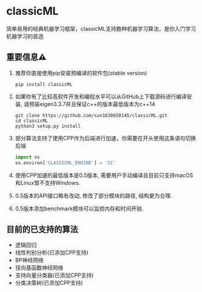 # classicML

简单易用的经典机器学习框架，classicML支持数种机器学习算法，是你入门学习机器学习的首选

## 重要信息⚠️

1. 推荐你直接使用pip安装预编译的软件包(stable version)

   ```shell
   pip install classicML
   ```

2. 如果你有了比较高软件开发和编程水平可以从GitHub上下载源码进行编译安装, 请预装eigen3.3.7并且保证c++的版本最低版本为c++14

   ```
   git clone https://github.com/sun1638650145/classicML.git
   cd classicML
   python3 setup.py install
   ```

3. 部分算法支持了使用CPP作为后端进行加速，你需要在开头使用这条语句切换后端

   ```python
   import os
   os.environ['CLASSICML_ENGINE'] = 'CC'
   ```
   
4. 使用CPP加速的最低版本是0.5版本, 需要用户手动编译且目前只支持macOS和Linux暂不支持Windows.

5. 0.5版本的API接口略有改动, 修改了部分模块的路径, 结构更为合理.

6. 0.5版本添加benchmark模块可以监控内存和时间开销.

## 目前的已支持的算法

* 逻辑回归	
* 线性判别分析(已添加CPP支持)
* BP神经网络
* 径向基函数神经网络
* 支持向量分类器(已添加CPP支持)
* 分类决策树(已添加CPP支持)